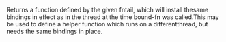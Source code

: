 Returns a function defined by the given fntail, which will install thesame bindings in effect as in the thread at the time bound-fn was called.This may be used to define a helper function which runs on a differentthread, but needs the same bindings in place.